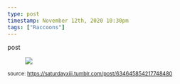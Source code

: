 ```yaml
---
type: post
timestamp: November 12th, 2020 10:30pm
tags: ["Raccoons"]
---
```

post

<figure class="tmblr-full" data-orig-height="465" data-orig-width="613"><img src="https://64.media.tumblr.com/8092b3918e33c3f2ae70145ad9b48af0/b53b83260ad3394c-cb/s640x960/50b3fbe464a228ecaa83754d2288306fd3bfd181.gif" data-orig-height="465" data-orig-width="613"/></figure>
      
      
      
      
      
      
  
<small>source: https://saturdayxiii.tumblr.com/post/634645854217748480</small>